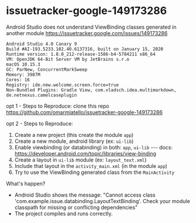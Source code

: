 # issuetracker-google-149173286
Android Studio does not understand ViewBinding classes generated in another module https://issuetracker.google.com/issues/149173286

```
Android Studio 4.0 Canary 9
Build #AI-193.5233.102.40.6137316, built on January 15, 2020
Runtime version: 1.8.0_212-release-1586-b4-5784211 x86_64
VM: OpenJDK 64-Bit Server VM by JetBrains s.r.o
macOS 10.15.3
GC: ParNew, ConcurrentMarkSweep
Memory: 3987M
Cores: 16
Registry: ide.new.welcome.screen.force=true
Non-Bundled Plugins: Gradle View, com.vladsch.idea.multimarkdown, de.netnexus.camelcaseplugin
```

opt 1 - Steps to Reproduce: clone this repo https://github.com/omarmiatello/issuetracker-google-149173286

opt 2 - Steps to Reproduce:
1. Create a new project (this create the module `app`)
2. Create a new module, android library (ex: `ui-lib`)
3. Enable viewbinding (or databinding) in both: `app`, `ui-lib` --- docs: https://developer.android.com/topic/libraries/view-binding
4. Create a layout in `ui-lib` module (ex: `layout_text.xml`)
5. Include that layout in the `activity_main.xml` (in the module `app`)
6. Try to use the ViewBinding generated class from the `MainActivity`

What's happen?
- Android Studio shows the message: "Cannot access class 'com.example.issue.databinding.LayoutTextBinding'. Check your module classpath for missing or conflicting dependencies"
- The project compiles and runs correctly.
